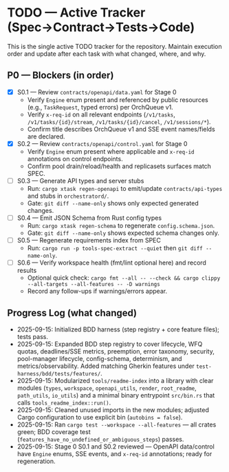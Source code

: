 # TODO — Active Tracker (Spec→Contract→Tests→Code)

This is the single active TODO tracker for the repository. Maintain execution order and update after each task with what changed, where, and why.

## P0 — Blockers (in order)

- [x] S0.1 — Review `contracts/openapi/data.yaml` for Stage 0
  - Verify `Engine` enum present and referenced by public resources (e.g., `TaskRequest`, typed errors) per OrchQueue v1.
  - Verify `x-req-id` on all relevant endpoints (`/v1/tasks`, `/v1/tasks/{id}/stream`, `/v1/tasks/{id}/cancel`, `/v1/sessions/*`).
  - Confirm title describes OrchQueue v1 and SSE event names/fields are declared.
- [x] S0.2 — Review `contracts/openapi/control.yaml` for Stage 0
  - Verify `Engine` enum present where applicable and `x-req-id` annotations on control endpoints.
  - Confirm pool drain/reload/health and replicasets surfaces match SPEC.
- [ ] S0.3 — Generate API types and server stubs
  - Run: `cargo xtask regen-openapi` to emit/update `contracts/api-types` and stubs in `orchestratord/`.
  - Gate: `git diff --name-only` shows only expected generated changes.
- [ ] S0.4 — Emit JSON Schema from Rust config types
  - Run: `cargo xtask regen-schema` to regenerate `config.schema.json`.
  - Gate: `git diff --name-only` shows expected schema changes only.
- [ ] S0.5 — Regenerate requirements index from SPEC
  - Run: `cargo run -p tools-spec-extract --quiet` then `git diff --name-only`.
- [ ] S0.6 — Verify workspace health (fmt/lint optional here) and record results
  - Optional quick check: `cargo fmt --all -- --check && cargo clippy --all-targets --all-features -- -D warnings`
  - Record any follow-ups if warnings/errors appear.

## Progress Log (what changed)

- 2025-09-15: Initialized BDD harness (step registry + core feature files); tests pass.
- 2025-09-15: Expanded BDD step registry to cover lifecycle, WFQ quotas, deadlines/SSE metrics, preemption, error taxonomy, security, pool-manager lifecycle, config-schema, determinism, and metrics/observability. Added matching Gherkin features under `test-harness/bdd/tests/features/`.
- 2025-09-15: Modularized `tools/readme-index` into a library with clear modules (`types`, `workspace`, `openapi_utils`, `render`, `root_readme`, `path_utils`, `io_utils`) and a minimal binary entrypoint `src/bin.rs` that calls `tools_readme_index::run()`.
- 2025-09-15: Cleaned unused imports in the new modules; adjusted Cargo configuration to use explicit bin (`autobins = false`).
- 2025-09-15: Ran `cargo test --workspace --all-features` — all crates green; BDD coverage test (`features_have_no_undefined_or_ambiguous_steps`) passes.
- 2025-09-15: Stage 0 S0.1 and S0.2 reviewed — OpenAPI data/control have `Engine` enums, SSE events, and `x-req-id` annotations; ready for regeneration.
